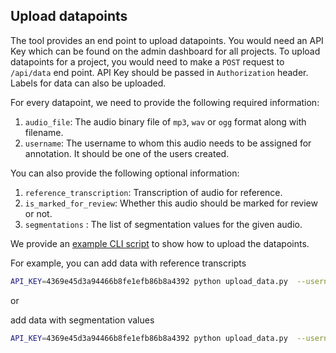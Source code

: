 ## Upload datapoints

The tool provides an end point to upload datapoints. You would need an API Key which can be found on the admin dashboard for all projects. To upload datapoints for a project, you would need to make a `POST` request to `/api/data` end point. API Key should be passed in `Authorization` header. Labels for data can also be uploaded.

For every datapoint, we need to provide the following required information:

1. `audio_file`: The audio binary file of `mp3`, `wav` or `ogg` format along with filename.
2. `username`: The username to whom this audio needs to be assigned for annotation. It should be one of the users created.

You can also provide the following optional information:

1. `reference_transcription`: Transcription of audio for reference.
2. `is_marked_for_review`:  Whether this audio should be marked for review or not.
3. `segmentations` : The list of segmentation values for the given audio.

We provide an [example CLI script](../../examples/upload_data/upload_data.py) to show how to upload the datapoints.

For example, you can add data with reference transcripts

```sh
API_KEY=4369e45d3a94466b8fe1efb86b8a4392 python upload_data.py  --username admin --is_marked_for_review True --audio_file OSR_us_000_0010_8k.wav --host localhost --port 80 --reference_transcription "The birch canoe slid on the smooth planks. Glue the sheet to the dark blue background. It's easy to tell the depth of a well. These days a chicken leg is a rare dish. Rice is often served in round bowls. The juice of lemons makes fine punch. The box was thrown beside the parked truck. The hogs were fed chopped corn and garbage. Four hours of steady work faced us. Large size in stockings is hard to sell."
```

or

add data with segmentation values

```sh
API_KEY=4369e45d3a94466b8fe1efb86b8a4392 python upload_data.py  --username admin --is_marked_for_review True --audio_file OSR_us_000_0010_8k.wav --host localhost --port 80 --segmentations '''[{"annotations": {},"end_time": 7.7407,"start_time": 3.8604,"transcription": "Sample transcription data"}]'''
```